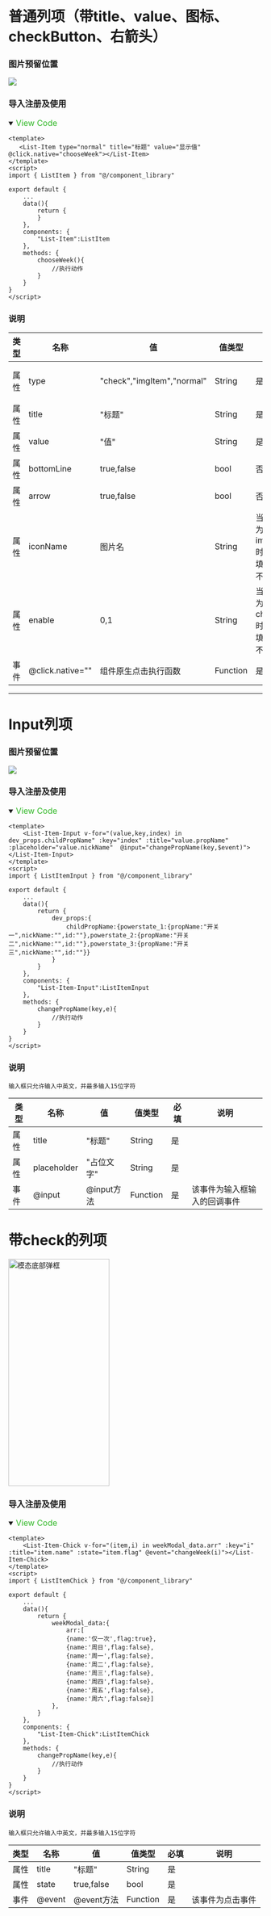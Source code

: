 # 普通列项（带title、value、图标、checkButton、右箭头）
### 图片预留位置
<img  src="./img/普通列表项.png" />

### 导入注册及使用
<!--  style='background-color:#f9f2f4' -->
<details open>
<summary><font color='#30b826' size='3px'> View Code</font></summary>

    <template>
       <List-Item type="normal" title="标题" value="显示值" @click.native="chooseWeek"></List-Item>
    </template>
    <script>
    import { ListItem } from "@/component_library"

    export default {
        ...
        data(){
            return {
            }
        },
        components: {
            "List-Item":ListItem
        },
        methods: {
            chooseWeek(){
                //执行动作
            }
        }
    }
    </script>

</details>
    
    
### 说明
|  类型   | 名称  | 值  | 值类型 | 必填  | 说明 |
|  ----  | ----  |  ----  | ----  | ----  | ---- |
| 属性  | type | "check","imgItem","normal" | String | 是 | "check"用于带check按钮的Item，"imgItem"用于带自定义图标的Item，"normal"默认样式，不带按钮也不带图标 |
| 属性  | title | "标题" | String | 是 | |
| 属性  | value | "值" | String | 是 |
| 属性  | bottomLine | true,false | bool | 否 |
| 属性  | arrow | true,false | bool | 否 |
| 属性  | iconName | 图片名 | String | 当type为imgItem时为必填其他不用填 | 图片放入地址：../../assets/images/icon/module/${imageUrl}.png |
| 属性  | enable | 0,1 | String | 当type为check时为必填其他不用填 |
| 事件  | @click.native="" | 组件原生点击执行函数 | Function | 是 |



-----

# Input列项
### 图片预留位置

<img src="./img/input列项.png" />

### 导入注册及使用
<!--  style='background-color:#f9f2f4' -->
<details open>
<summary><font color='#30b826' size='3px'> View Code</font></summary>

    <template>
        <List-Item-Input v-for="(value,key,index) in dev_props.childPropName" :key="index" :title="value.propName" :placeholder="value.nickName"  @input="changePropName(key,$event)"></List-Item-Input>
    </template>
    <script>
    import { ListItemInput } from "@/component_library"

    export default {
        ...
        data(){
            return {
                dev_props:{
                    childPropName:{powerstate_1:{propName:"开关一",nickName:"",id:""},powerstate_2:{propName:"开关二",nickName:"",id:""},powerstate_3:{propName:"开关三",nickName:"",id:""}}
                }
            }
        },
        components: {
            "List-Item-Input":ListItemInput
        },
        methods: {
            changePropName(key,e){
                //执行动作
            }
        }
    }
    </script>

</details>
    
    
### 说明
    输入框只允许输入中英文，并最多输入15位字符
|  类型   | 名称  | 值  | 值类型 | 必填  | 说明 |
|  ----  | ----  |  ----  | ----  | ----  | ---- |
| 属性  | title | "标题" | String | 是 | |
| 属性  | placeholder | "占位文字" | String | 是 | |
| 事件  | @input | @input方法 | Function | 是 | 该事件为输入框输入的回调事件 |

# 带check的列项

<img src="./img/checkList.jpg" width = "200" height = "450" alt="模态底部弹框" align=center />

### 导入注册及使用
<!--  style='background-color:#f9f2f4' -->
<details open>
<summary><font color='#30b826' size='3px'> View Code</font></summary>

    <template>
        <List-Item-Chick v-for="(item,i) in weekModal_data.arr" :key="i" :title="item.name" :state="item.flag" @event="changeWeek(i)"></List-Item-Chick>
    </template>
    <script>
    import { ListItemChick } from "@/component_library"

    export default {
        ...
        data(){
            return {
                weekModal_data:{
                    arr:[
                    {name:'仅一次',flag:true},
                    {name:'周日',flag:false},
                    {name:'周一',flag:false},
                    {name:'周二',flag:false},
                    {name:'周三',flag:false},
                    {name:'周四',flag:false},
                    {name:'周五',flag:false},
                    {name:'周六',flag:false}]
                },
            }
        },
        components: {
            "List-Item-Chick":ListItemChick
        },
        methods: {
            changePropName(key,e){
                //执行动作
            }
        }
    }
    </script>

</details>
    
    
### 说明
    输入框只允许输入中英文，并最多输入15位字符
|  类型   | 名称  | 值  | 值类型 | 必填  | 说明 |
|  ----  | ----  |  ----  | ----  | ----  | ---- |
| 属性  | title | "标题" | String | 是 | |
| 属性  | state | true,false | bool | 是 | |
| 事件  | @event | @event方法 | Function | 是 | 该事件为点击事件 |
